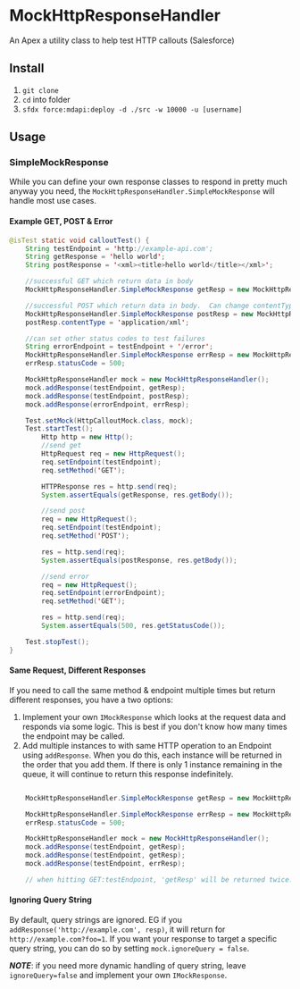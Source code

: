 # MockHttpResponseHandler

An Apex a utility class to help test HTTP callouts (Salesforce)

## Install

1. `git clone`
1. `cd` into folder
1. `sfdx force:mdapi:deploy -d ./src -w 10000 -u [username]`

## Usage

### SimpleMockResponse

While you can define your own response classes to respond in pretty much anyway you need, the `MockHttpResponseHandler.SimpleMockResponse` will handle most use cases.

#### Example GET, POST & Error

```java
@isTest static void calloutTest() {
    String testEndpoint = 'http://example-api.com';
    String getResponse = 'hello world';
    String postResponse = '<xml><title>hello world</title></xml>';

    //successful GET which return data in body
    MockHttpResponseHandler.SimpleMockResponse getResp = new MockHttpResponseHandler.SimpleMockResponse('GET', getResponse);

    //successful POST which return data in body.  Can change contentType
    MockHttpResponseHandler.SimpleMockResponse postResp = new MockHttpResponseHandler.SimpleMockResponse('POST', postResponse);
    postResp.contentType = 'application/xml';

    //can set other status codes to test failures
    String errorEndpoint = testEndpoint + '/error';
    MockHttpResponseHandler.SimpleMockResponse errResp = new MockHttpResponseHandler.SimpleMockResponse('GET', null);
    errResp.statusCode = 500;

    MockHttpResponseHandler mock = new MockHttpResponseHandler();
    mock.addResponse(testEndpoint, getResp);
    mock.addResponse(testEndpoint, postResp);
    mock.addResponse(errorEndpoint, errResp);

    Test.setMock(HttpCalloutMock.class, mock);
    Test.startTest();
        Http http = new Http();
        //send get
        HttpRequest req = new HttpRequest();
        req.setEndpoint(testEndpoint);
        req.setMethod('GET');

        HTTPResponse res = http.send(req);
        System.assertEquals(getResponse, res.getBody());

        //send post
        req = new HttpRequest();
        req.setEndpoint(testEndpoint);
        req.setMethod('POST');

        res = http.send(req);
        System.assertEquals(postResponse, res.getBody());

        //send error
        req = new HttpRequest();
        req.setEndpoint(errorEndpoint);
        req.setMethod('GET');

        res = http.send(req);
        System.assertEquals(500, res.getStatusCode());

    Test.stopTest();
}
```

#### Same Request, Different Responses

If you need to call the same method & endpoint multiple times but return different responses, you have a two options:

1. Implement your own `IMockResponse` which looks at the request data and responds via some logic.  This is best if you don't know how many times the endpoint may be called.
1. Add multiple instances to with same HTTP operation to an Endpoint using `addResponse`.  When you do this, each instance will be returned in the order that you add them.  If there is only 1 instance remaining in the queue, it will continue to return this response indefinitely.

```java

    MockHttpResponseHandler.SimpleMockResponse getResp = new MockHttpResponseHandler.SimpleMockResponse('GET', getResponse);

    MockHttpResponseHandler.SimpleMockResponse errResp = new MockHttpResponseHandler.SimpleMockResponse('GET', null);
    errResp.statusCode = 500;

    MockHttpResponseHandler mock = new MockHttpResponseHandler();
    mock.addResponse(testEndpoint, getResp);
    mock.addResponse(testEndpoint, getResp);
    mock.addResponse(testEndpoint, errResp);

    // when hitting GET:testEndpoint, 'getResp' will be returned twice.  All additional calls will return 'errResp'
```

#### Ignoring Query String


By default, query strings are ignored.  EG if you `addResponse('http://example.com', resp)`, it will return for `http://example.com?foo=1`.  If you want your response to target a specific query string, you can do so by setting `mock.ignoreQuery = false`.

***NOTE***: if you need more dynamic handling of query string, leave `ignoreQuery=false` and implement your own `IMockResponse`.

